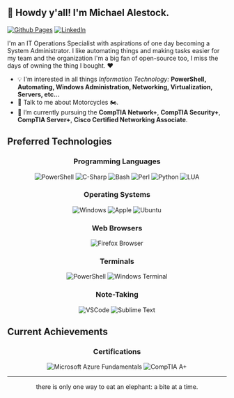 ## 👋 Howdy y'all! I'm Michael Alestock.

[![Github Pages](https://img.shields.io/badge/GitHub%20Pages-222222?style=for-the-badge&logo=GitHub%20Pages&logoColor=white)](https://michaelalestock.github.io)
[![LinkedIn](https://img.shields.io/badge/-LinkedIn-0077B5?style=for-the-badge&logo=Linkedin&logoColor=white)](https://linkedin.com/michael-alestock)

I'm an IT Operations Specialist with aspirations of one day becoming a System Administrator. I like automating things and making tasks easier for my team and the organization I'm a big fan of open-source too, I miss the days of owning the thing I bought. :heart:

- :bulb: I'm interested in all things _Information Technology:_ **PowerShell, Automating, Windows Administration, Networking, Virtualization, Servers, etc...**
- 💬 Talk to me about Motorcycles :motorcycle:.
- 🌱 I’m currently pursuing the **CompTIA Network+**, **CompTIA Security+**, **CompTIA Server+**, **Cisco Certified Networking Associate**.

## Preferred Technologies

<h3 align="center">Programming Languages</h3>

<p align="center">

<img title="PowerShell" alt="PowerShell" src="https://img.icons8.com/color/48/null/powershell.png" />

<img title="C-Sharp" alt="C-Sharp" src="https://img.icons8.com/color/48/null/c-sharp-logo.png" />

<img title="Bash" alt="Bash" src="https://img.icons8.com/color/48/null/bash.png" />

<img title="Perl" alt="Perl" src="https://img.icons8.com/color/48/null/perl.png" />

<img title="Python" alt="Python" src="https://img.icons8.com/color/48/null/python--v1.png" />

<img title="LUA" alt="LUA" src="https://img.icons8.com/color/48/null/lua-language.png" />
</p>

<h3 align="center">Operating Systems</h3>

<p align="center">

<img title="Windows" alt="Windows" src="https://img.shields.io/badge/Windows-0078D6?style=for-the-badge&logo=windows&logoColor=white" />

<img title="Apple" alt="Apple" src="https://img.shields.io/badge/mac%20os-000000?style=for-the-badge&logo=apple&logoColor=white" />

<img title="Firefox" alt="Ubuntu" src="https://img.shields.io/badge/Ubuntu-E95420?style=for-the-badge&logo=ubuntu&logoColor=white" />

</p>

<h3 align="center">Web Browsers</h3>

<p align="center">

<img title="Firefox" alt="Firefox Browser" src="https://img.shields.io/badge/Firefox_Browser-FF7139?style=for-the-badge&logo=Firefox-Browser&logoColor=white" />

</p>

<h3 align="center">Terminals</h3>

<p align="center">

<img title="PowerShell" alt="PowerShell" src="https://img.shields.io/badge/powershell-5391FE?style=for-the-badge&logo=powershell&logoColor=white" />

<img title="Windows Terminal" alt="Windows Terminal" src="https://img.shields.io/badge/windows%20terminal-4D4D4D?style=for-the-badge&logo=windows%20terminal&logoColor=white" />

</p>

<h3 align="center">Note-Taking</h3>

<p align="center">

<img title="VSCode" alt="VSCode" src="https://img.shields.io/badge/VSCode-0078D4?style=for-the-badge&logo=visual%20studio%20code&logoColor=white" />
  
<img title="Sublime Text" alt="Sublime Text" src="https://img.shields.io/badge/sublime_text-%23575757.svg?style=for-the-badge&logo=sublime-text&logoColor=important" />
  
</p>

## Current Achievements

<h3 align="center">Certifications</h3>

<p align="center">

<img title="Microsoft Azure Fundamentals" alt="Microsoft Azure Fundamentals" src="https://github.com/MichaelAlestock/assets/blob/fab3e4a02b05677cb4527af6bb38a294b55af755/img/microsoft-certified-azure-fundamentals.png" />

<img title="CompTIA A+" alt="CompTIA A+" src="https://github.com/MichaelAlestock/assets/blob/fab3e4a02b05677cb4527af6bb38a294b55af755/img/comptia-a-ce-certification.1.png" />

</p>

<hr>

<p align="center">there is only one way to eat an elephant: a bite at a time.</p>
